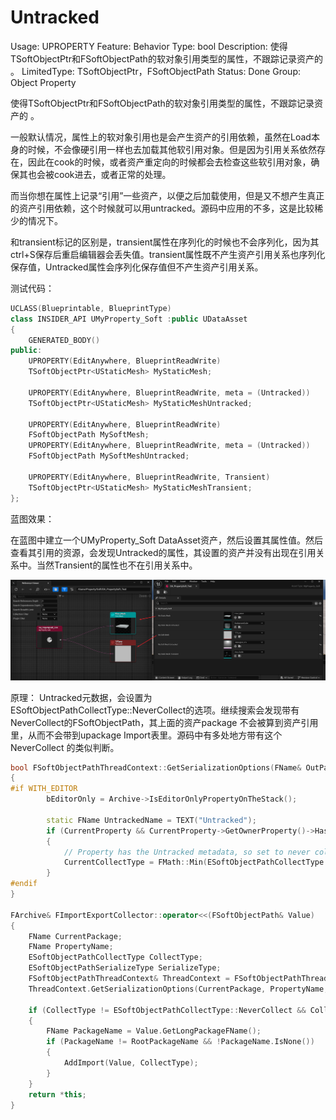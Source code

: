 # Untracked

Usage: UPROPERTY
Feature: Behavior
Type: bool
Description: 使得TSoftObjectPtr和FSoftObjectPath的软对象引用类型的属性，不跟踪记录资产的 。
LimitedType: TSoftObjectPtr，FSoftObjectPath 
Status: Done
Group: Object Property

使得TSoftObjectPtr和FSoftObjectPath的软对象引用类型的属性，不跟踪记录资产的 。

一般默认情况，属性上的软对象引用也是会产生资产的引用依赖，虽然在Load本身的时候，不会像硬引用一样也去加载其他软引用对象。但是因为引用关系依然存在，因此在cook的时候，或者资产重定向的时候都会去检查这些软引用对象，确保其也会被cook进去，或者正常的处理。

而当你想在属性上记录“引用”一些资产，以便之后加载使用，但是又不想产生真正的资产引用依赖，这个时候就可以用untracked。源码中应用的不多，这是比较稀少的情况下。

和transient标记的区别是，transient属性在序列化的时候也不会序列化，因为其ctrl+S保存后重启编辑器会丢失值。transient属性既不产生资产引用关系也序列化保存值，Untracked属性会序列化保存值但不产生资产引用关系。

测试代码：

```cpp
UCLASS(Blueprintable, BlueprintType)
class INSIDER_API UMyProperty_Soft :public UDataAsset
{
	GENERATED_BODY()
public:
	UPROPERTY(EditAnywhere, BlueprintReadWrite)
	TSoftObjectPtr<UStaticMesh> MyStaticMesh;

	UPROPERTY(EditAnywhere, BlueprintReadWrite, meta = (Untracked))
	TSoftObjectPtr<UStaticMesh> MyStaticMeshUntracked;

	UPROPERTY(EditAnywhere, BlueprintReadWrite)
	FSoftObjectPath MySoftMesh;
	UPROPERTY(EditAnywhere, BlueprintReadWrite, meta = (Untracked))
	FSoftObjectPath MySoftMeshUntracked;

	UPROPERTY(EditAnywhere, BlueprintReadWrite, Transient)
	TSoftObjectPtr<UStaticMesh> MyStaticMeshTransient;
};
```

蓝图效果：

在蓝图中建立一个UMyProperty_Soft DataAsset资产，然后设置其属性值。然后查看其引用的资源，会发现Untracked的属性，其设置的资产并没有出现在引用关系中。当然Transient的属性也不在引用关系中。

![Untitled](Untracked/Untitled.png)

原理：
Untracked元数据，会设置为ESoftObjectPathCollectType::NeverCollect的选项。继续搜索会发现带有NeverCollect的FSoftObjectPath，其上面的资产package 不会被算到资产引用里，从而不会带到upackage Import表里。源码中有多处地方带有这个NeverCollect 的类似判断。

```cpp
bool FSoftObjectPathThreadContext::GetSerializationOptions(FName& OutPackageName, FName& OutPropertyName, ESoftObjectPathCollectType& OutCollectType, ESoftObjectPathSerializeType& OutSerializeType, FArchive* Archive) const
{
#if WITH_EDITOR
		bEditorOnly = Archive->IsEditorOnlyPropertyOnTheStack();

		static FName UntrackedName = TEXT("Untracked");
		if (CurrentProperty && CurrentProperty->GetOwnerProperty()->HasMetaData(UntrackedName))
		{
			// Property has the Untracked metadata, so set to never collect references if it's higher than NeverCollect
			CurrentCollectType = FMath::Min(ESoftObjectPathCollectType::NeverCollect, CurrentCollectType);
		}
#endif
}

FArchive& FImportExportCollector::operator<<(FSoftObjectPath& Value)
{
	FName CurrentPackage;
	FName PropertyName;
	ESoftObjectPathCollectType CollectType;
	ESoftObjectPathSerializeType SerializeType;
	FSoftObjectPathThreadContext& ThreadContext = FSoftObjectPathThreadContext::Get();
	ThreadContext.GetSerializationOptions(CurrentPackage, PropertyName, CollectType, SerializeType, this);

	if (CollectType != ESoftObjectPathCollectType::NeverCollect && CollectType != ESoftObjectPathCollectType::NonPackage)
	{
		FName PackageName = Value.GetLongPackageFName();
		if (PackageName != RootPackageName && !PackageName.IsNone())
		{
			AddImport(Value, CollectType);
		}
	}
	return *this;
}
```